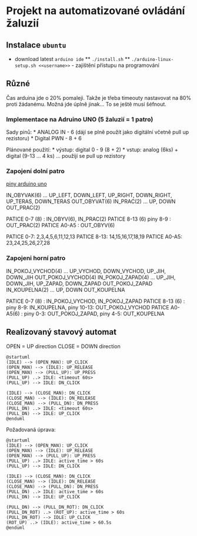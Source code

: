 

# Projekt na automatizované ovládání žaluzií

## Instalace `ubuntu`
* download latest `arduino ide`
** `./install.sh`
** `./arduino-linux-setup.sh <<username>>` - zajištění přístupu na programování


## Různé

Čas arduina jde o 20% pomaleji. Takže je třeba timeouty nastavovat na 80% proti žádanému. Možná jde úplně jinak... To se ještě musí šéfnout.

### Implementace na Adruino UNO (5 žaluzií = 1 patro)
Sady pinů:
	* ANALOG IN - 6 (dájí se plně použít jako digitální včetně pull up rezistoru)
	* Digital PWN - 8 + 6

Plánované použití:
	* výstup: digital 0 - 9 (8 + 2)
	* vstup: analog (6ks) + digital (9-13 ... 4 ks)
		... použijí se pull up rezistory


### Zapojení dolní patro

[piny arduino uno](https://www.arduino.cc/en/Hacking/PinMapping168)

IN_OBYVAK(6) ... UP_LEFT, DOWN_LEFT, UP_RIGHT, DOWN_RIGHT, UP_TERAS, DOWN_TERAS
OUT_OBYVAT(6)
IN_PRAC(2)  ... UP, DOWN
OUT_PRAC(2)

PATICE 0-7 (8)  : IN_OBYV(6), IN_PRAC(2)
PATICE 8-13 (6) piny 8-9 : OUT_PRAC(2)
PATICE A0-A5 :   OUT_OBYV(6)


PATICE 0-7:   2,3,4,5,6,11,12,13
PATICE 8-13:  14,15,16,17,18,19
PATICE A0-A5: 23,24,25,26,27,28 


### Zapojeni horní patro

IN_POKOJ_VYCHOD(4) ... UP_VYCHOD, DOWN_VYCHOD, UP_JIH, DOWN_JIH
OUT_POKOJ_VYCHOD(4)
IN_POKOJ_ZAPAD(4) ... UP_JIH, DOWN_JIH, UP_ZAPAD, DOWN_ZAPAD
OUT_POKOJ_ZAPAD
IN_KOUPELNA(2) ... UP, DOWN
OUT_KOUPELNA

PATICE 0-7 (8)  : IN_POKOJ_VYCHOD, IN_POKOJ_ZAPAD
PATICE 8-13 (6) : piny 8-9: IN_KOUPELNA, piny 10-13: OUT_POKOJ_VYCHOD
PATICE A0-A5(6) : piny 0-3: OUT_POKOJ_ZAPAD, piny 4-5: OUT_KOUPELNA


## Realizovaný stavový automat

OPEN = UP direction
CLOSE = DOWN direction

```plantuml
@startuml
(IDLE) --> (OPEN_MAN): UP_CLICK
(OPEN_MAN) --> (IDLE): UP_RELEASE
(OPEN_MAN) --> (PULL_UP): UP_PRESS
(PULL_UP) ..> IDLE: <timeout 60s>
(PULL_UP) --> IDLE: DN_CLICK

(IDLE) --> (CLOSE_MAN): DN_CLICK
(CLOSE_MAN) --> (IDLE): DN_RELEASE
(CLOSE_MAN) --> (PULL_DN): DN_PRESS
(PULL_DN) ..> IDLE: <timeout 60s>
(PULL_DN) --> IDLE: UP_CLICK
@enduml
```

Požadovaná úprava:

```plantuml
@startuml
(IDLE) --> (OPEN_MAN): UP_CLICK
(OPEN_MAN) --> (IDLE): UP_RELEASE
(OPEN_MAN) --> (PULL_UP): UP_PRESS
(PULL_UP) ..> IDLE: active_time > 60s
(PULL_UP) --> IDLE: DN_CLICK

(IDLE) --> (CLOSE_MAN): DN_CLICK
(CLOSE_MAN) --> (IDLE): DN_RELEASE
(CLOSE_MAN) --> (PULL_DN): DN_PRESS
(PULL_DN) ..> IDLE: active_time > 60s
(PULL_DN) --> IDLE: UP_CLICK

(PULL_DN) --> (PULL_DN_ROT): DN_CLICK
(PULL_DN_ROT) ..> (ROT_UP): active_time > 60s
(PULL_DN_ROT) --> IDLE: UP_CLICK
(ROT_UP) ..> (IDLE): active_time > 60.5s 
@enduml
```
